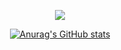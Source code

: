 <!-- ### Hi I'm **Adnan** 👋 -->
<!--[![Anurag's GitHub stats]([https://github-readme-stats.vercel.app/api?username=technoadnan](https://github-readme-stats.vercel.app/api?username=technoadnan&include_all_commits=True&rank_icon=github))](https://github.com/technoadnan/github-readme-stats) -->

<!-- Centered Icons -->
<p align="center">
  <a href="#">
    <img src="https://skillicons.dev/icons?i=py,c,css,c,github,html,js,kali,linkedin,replit,stackoverflow,tensorflow,vscode" />
  </a>
</p>

<!-- Centered GitHub Stats -->
<p align="center">
  <a href="https://github.com/technoadnan/github-readme-stats">
    <img src="https://github-readme-stats.vercel.app/api?username=technoadnan&show_icons=true&theme=transparent" alt="Anurag's GitHub stats"/>
  </a>
</p>

<!--
**technoadnan/technoadnan** is a ✨ _special_ ✨ repository because its `README.md` (this file) appears on your GitHub profile.

Here are some ideas to get you started:

- 🔭 I’m currently working on ...
- 🌱 I’m currently learning ...
- 👯 I’m looking to collaborate on ...
- 🤔 I’m looking for help with ...
- 💬 Ask me about ...
- 📫 How to reach me: ...
- 😄 Pronouns: ...
- ⚡ Fun fact: ...
-->

